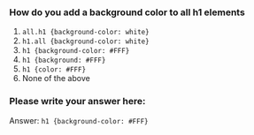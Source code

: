 ### How do you add a background color to all h1 elements

1. `all.h1 {background-color: white}`
2. `h1.all {background-color: white}`
3. `h1 {background-color: #FFF}`
4. `h1 {background: #FFF}`
5. `h1 {color: #FFF}`
6. None of the above


### Please write your answer here:

Answer:  `h1 {background-color: #FFF}`
